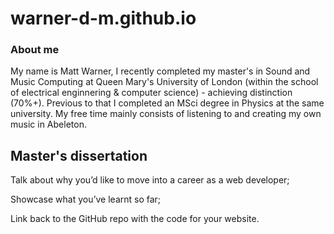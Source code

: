 # warner-d-m.github.io
### About me

My name is Matt Warner, I recently completed my master's in Sound and Music Computing at Queen Mary's University of London (within the school of electrical enginnering & computer science) - achieving distinction (70%+). Previous to that I completed an MSci degree in Physics at the same university. My free time mainly consists of listening to and creating my own music in Abeleton.

## Master's dissertation

Talk about why you’d like to move into a career as a web developer;


Showcase what you’ve learnt so far;


Link back to the GitHub repo with the code for your website.
